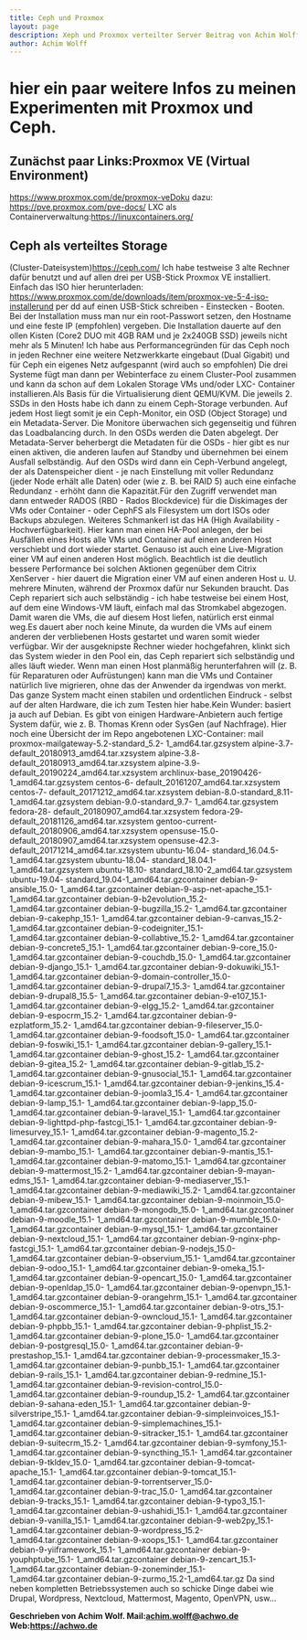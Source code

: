 ```yaml
---
title: Ceph und Proxmox
layout: page
description: Xeph und Proxmox verteilter Server Beitrag von Achim Wolff
author: Achim Wolff
---
```


# hier ein paar weitere Infos zu meinen Experimenten mit Proxmox und Ceph.
## Zunächst paar Links:Proxmox VE (Virtual Environment)
https://www.proxmox.com/de/proxmox-veDoku dazu:
https://pve.proxmox.com/pve-docs/
LXC als Containerverwaltung:https://linuxcontainers.org/
## Ceph als verteiltes Storage
(Cluster-Dateisystem)https://ceph.com/
Ich habe testweise 3 alte Rechner dafür benutzt und auf allen drei per
USB-Stick  Proxmox VE installiert. Einfach das ISO hier herunterladen:
https://www.proxmox.com/de/downloads/item/proxmox-ve-5-4-iso-installerund
 per dd auf einen USB-Stick schreiben - Einstecken - Booten.
Bei der Installation muss man nur ein root-Passwort setzen, den
Hostname und eine feste IP (empfohlen) vergeben. Die Installation
dauerte auf den ollen Kisten (Core2 DUO mit 4GB RAM und je 2x240GB SSD)
jeweils nicht mehr als 5 Minuten!
Ich habe aus Performancegründen für das Ceph noch in jeden Rechner eine
weitere Netzwerkkarte eingebaut (Dual Gigabit) und für Ceph ein eigenes
Netz aufgespannt (wird auch so empfohlen)
Die drei Systeme fügt man dann per Webinterface zu einem Cluster-Pool
zusammen und kann da schon auf dem Lokalen Storage VMs und/oder LXC-
Container installieren.Als Basis für die Virtualisierung dient
QEMU/KVM.
Die jeweils 2. SSDs in den Hosts habe ich dann zu einem Ceph-Storage
verbunden. Auf jedem Host liegt somit je ein Ceph-Monitor, ein OSD
(Object Storage) und ein Metadata-Server. 
Die Monitore überwachen sich gegenseitig und führen das Loadbalancing
durch. In den OSDs werden die Daten abgelegt. Der Metadata-Server
beherbergt die Metadaten für die OSDs - hier gibt es nur einen aktiven,
die anderen laufen auf Standby und übernehmen bei einem Ausfall
selbständig.
Auf den OSDs wird dann ein Ceph-Verbund angelegt, der als Datenspeicher
dient - je nach Einstellung mit voller Redundanz (jeder Node erhält
alle Daten) oder (wie z. B. bei RAID 5) auch eine einfache Redundanz -
erhöht dann die Kapazität.Für den Zugriff verwendet man dann entweder
RADOS (RBD - Rados Blockdevice) für die Diskimages der VMs oder
Container - oder CephFS als Filesystem um dort ISOs oder Backups
abzulegen.
Weiteres Schmankerl ist das HA (High Availability - Hochverfügbarkeit).
Hier kann man einen HA-Pool anlegen, der bei Ausfällen eines Hosts alle
VMs und Container auf einen anderen Host verschiebt und dort wieder
startet. Genauso ist auch eine Live-Migration einer VM auf einen
anderen Host möglich.
Beachtlich ist die deutlich bessere Performance bei solchen Aktionen
gegenüber dem Citrix XenServer - hier dauert die Migration einer VM auf
einen anderen Host u. U. mehrere Minuten, während der Proxmox dafür nur
Sekunden braucht.
Das Ceph repariert sich auch selbständig - ich habe testweise bei einem
Host, auf dem eine Windows-VM läuft, einfach mal das Stromkabel
abgezogen. Damit waren die VMs, die auf diesem Host liefen, natürlich
erst einmal weg.Es dauert aber noch keine Minute, da wurden die VMs auf
einem anderen der verbliebenen Hosts gestartet und waren somit wieder
verfügbar.
Wir der ausgeknipste Rechner wieder hochgefahren, klinkt sich das
System wieder in den Pool ein, das Ceph repariert sich selbständig und
alles läuft wieder.
Wenn man einen Host planmäßig herunterfahren will (z. B. für
Reparaturen oder Aufrüstungen) kann man die VMs und Container natürlich
live migrieren, ohne das der Anwender da irgendwas von merkt.
Das ganze System macht einen stabilen und ordentlichen Eindruck -
selbst auf der alten Hardware, die ich zum Testen hier habe.Kein
Wunder: basiert ja auch auf Debian.
Es gibt von einigen Hardware-Anbietern auch fertige System dafür, wie
z. B. Thomas Krenn oder SysGen (auf Nachfrage).
Hier noch eine Übersicht der im Repo angebotenen LXC-Container:
mail            proxmox-mailgateway-5.2-standard_5.2-
1_amd64.tar.gzsystem          alpine-3.7-
default_20180913_amd64.tar.xzsystem          alpine-3.8-
default_20180913_amd64.tar.xzsystem          alpine-3.9-
default_20190224_amd64.tar.xzsystem          archlinux-base_20190426-
1_amd64.tar.gzsystem          centos-6-
default_20161207_amd64.tar.xzsystem          centos-7-
default_20171212_amd64.tar.xzsystem          debian-8.0-standard_8.11-
1_amd64.tar.gzsystem          debian-9.0-standard_9.7-
1_amd64.tar.gzsystem          fedora-28-
default_20180907_amd64.tar.xzsystem          fedora-29-
default_20181126_amd64.tar.xzsystem          gentoo-current-
default_20180906_amd64.tar.xzsystem          opensuse-15.0-
default_20180907_amd64.tar.xzsystem          opensuse-42.3-
default_20171214_amd64.tar.xzsystem          ubuntu-16.04-
standard_16.04.5-1_amd64.tar.gzsystem          ubuntu-18.04-
standard_18.04.1-1_amd64.tar.gzsystem          ubuntu-18.10-
standard_18.10-2_amd64.tar.gzsystem          ubuntu-19.04-
standard_19.04-1_amd64.tar.gzcontainer       debian-9-ansible_15.0-
1_amd64.tar.gzcontainer       debian-9-asp-net-apache_15.1-
1_amd64.tar.gzcontainer       debian-9-b2evolution_15.2-
1_amd64.tar.gzcontainer       debian-9-bugzilla_15.2-
1_amd64.tar.gzcontainer       debian-9-cakephp_15.1-
1_amd64.tar.gzcontainer       debian-9-canvas_15.2-
1_amd64.tar.gzcontainer       debian-9-codeigniter_15.1-
1_amd64.tar.gzcontainer       debian-9-collabtive_15.2-
1_amd64.tar.gzcontainer       debian-9-concrete5_15.1-
1_amd64.tar.gzcontainer       debian-9-core_15.0-
1_amd64.tar.gzcontainer       debian-9-couchdb_15.0-
1_amd64.tar.gzcontainer       debian-9-django_15.1-
1_amd64.tar.gzcontainer       debian-9-dokuwiki_15.1-
1_amd64.tar.gzcontainer       debian-9-domain-controller_15.0-
1_amd64.tar.gzcontainer       debian-9-drupal7_15.3-
1_amd64.tar.gzcontainer       debian-9-drupal8_15.5-
1_amd64.tar.gzcontainer       debian-9-e107_15.1-
1_amd64.tar.gzcontainer       debian-9-elgg_15.2-
1_amd64.tar.gzcontainer       debian-9-espocrm_15.2-
1_amd64.tar.gzcontainer       debian-9-ezplatform_15.2-
1_amd64.tar.gzcontainer       debian-9-fileserver_15.0-
1_amd64.tar.gzcontainer       debian-9-foodsoft_15.0-
1_amd64.tar.gzcontainer       debian-9-foswiki_15.1-
1_amd64.tar.gzcontainer       debian-9-gallery_15.1-
1_amd64.tar.gzcontainer       debian-9-ghost_15.2-
1_amd64.tar.gzcontainer       debian-9-gitea_15.2-
1_amd64.tar.gzcontainer       debian-9-gitlab_15.2-
1_amd64.tar.gzcontainer       debian-9-gnusocial_15.1-
1_amd64.tar.gzcontainer       debian-9-icescrum_15.1-
1_amd64.tar.gzcontainer       debian-9-jenkins_15.4-
1_amd64.tar.gzcontainer       debian-9-joomla3_15.4-
1_amd64.tar.gzcontainer       debian-9-lamp_15.1-
1_amd64.tar.gzcontainer       debian-9-lapp_15.0-
1_amd64.tar.gzcontainer       debian-9-laravel_15.1-
1_amd64.tar.gzcontainer       debian-9-lighttpd-php-fastcgi_15.1-
1_amd64.tar.gzcontainer       debian-9-limesurvey_15.1-
1_amd64.tar.gzcontainer       debian-9-magento_15.2-
1_amd64.tar.gzcontainer       debian-9-mahara_15.0-
1_amd64.tar.gzcontainer       debian-9-mambo_15.1-
1_amd64.tar.gzcontainer       debian-9-mantis_15.1-
1_amd64.tar.gzcontainer       debian-9-matomo_15.1-
1_amd64.tar.gzcontainer       debian-9-mattermost_15.2-
1_amd64.tar.gzcontainer       debian-9-mayan-edms_15.1-
1_amd64.tar.gzcontainer       debian-9-mediaserver_15.1-
1_amd64.tar.gzcontainer       debian-9-mediawiki_15.2-
1_amd64.tar.gzcontainer       debian-9-mibew_15.1-
1_amd64.tar.gzcontainer       debian-9-moinmoin_15.0-
1_amd64.tar.gzcontainer       debian-9-mongodb_15.0-
1_amd64.tar.gzcontainer       debian-9-moodle_15.1-
1_amd64.tar.gzcontainer       debian-9-mumble_15.0-
1_amd64.tar.gzcontainer       debian-9-mysql_15.1-
1_amd64.tar.gzcontainer       debian-9-nextcloud_15.1-
1_amd64.tar.gzcontainer       debian-9-nginx-php-fastcgi_15.1-
1_amd64.tar.gzcontainer       debian-9-nodejs_15.0-
1_amd64.tar.gzcontainer       debian-9-observium_15.1-
1_amd64.tar.gzcontainer       debian-9-odoo_15.1-
1_amd64.tar.gzcontainer       debian-9-omeka_15.1-
1_amd64.tar.gzcontainer       debian-9-opencart_15.0-
1_amd64.tar.gzcontainer       debian-9-openldap_15.0-
1_amd64.tar.gzcontainer       debian-9-openvpn_15.1-
1_amd64.tar.gzcontainer       debian-9-orangehrm_15.1-
1_amd64.tar.gzcontainer       debian-9-oscommerce_15.1-
1_amd64.tar.gzcontainer       debian-9-otrs_15.1-
1_amd64.tar.gzcontainer       debian-9-owncloud_15.1-
1_amd64.tar.gzcontainer       debian-9-phpbb_15.1-
1_amd64.tar.gzcontainer       debian-9-phplist_15.2-
1_amd64.tar.gzcontainer       debian-9-plone_15.0-
1_amd64.tar.gzcontainer       debian-9-postgresql_15.0-
1_amd64.tar.gzcontainer       debian-9-prestashop_15.1-
1_amd64.tar.gzcontainer       debian-9-processmaker_15.3-
1_amd64.tar.gzcontainer       debian-9-punbb_15.1-
1_amd64.tar.gzcontainer       debian-9-rails_15.1-
1_amd64.tar.gzcontainer       debian-9-redmine_15.1-
1_amd64.tar.gzcontainer       debian-9-revision-control_15.0-
1_amd64.tar.gzcontainer       debian-9-roundup_15.2-
1_amd64.tar.gzcontainer       debian-9-sahana-eden_15.1-
1_amd64.tar.gzcontainer       debian-9-silverstripe_15.1-
1_amd64.tar.gzcontainer       debian-9-simpleinvoices_15.1-
1_amd64.tar.gzcontainer       debian-9-simplemachines_15.1-
1_amd64.tar.gzcontainer       debian-9-sitracker_15.1-
1_amd64.tar.gzcontainer       debian-9-suitecrm_15.2-
1_amd64.tar.gzcontainer       debian-9-symfony_15.1-
1_amd64.tar.gzcontainer       debian-9-syncthing_15.1-
1_amd64.tar.gzcontainer       debian-9-tkldev_15.0-
1_amd64.tar.gzcontainer       debian-9-tomcat-apache_15.1-
1_amd64.tar.gzcontainer       debian-9-tomcat_15.1-
1_amd64.tar.gzcontainer       debian-9-torrentserver_15.0-
1_amd64.tar.gzcontainer       debian-9-trac_15.0-
1_amd64.tar.gzcontainer       debian-9-tracks_15.1-
1_amd64.tar.gzcontainer       debian-9-typo3_15.1-
1_amd64.tar.gzcontainer       debian-9-ushahidi_15.1-
1_amd64.tar.gzcontainer       debian-9-vanilla_15.1-
1_amd64.tar.gzcontainer       debian-9-web2py_15.1-
1_amd64.tar.gzcontainer       debian-9-wordpress_15.2-
1_amd64.tar.gzcontainer       debian-9-xoops_15.1-
1_amd64.tar.gzcontainer       debian-9-yiiframework_15.1-
1_amd64.tar.gzcontainer       debian-9-youphptube_15.1-
1_amd64.tar.gzcontainer       debian-9-zencart_15.1-
1_amd64.tar.gzcontainer       debian-9-zoneminder_15.1-
1_amd64.tar.gzcontainer       debian-9-zurmo_15.2-1_amd64.tar.gz
Da sind neben kompletten Betriebssystemen auch so schicke Dinge dabei
wie Drupal, Wordpress, Nextcloud, Mattermost, Magento, OpenVPN, usw...

**Geschrieben von Achim Wolf. 
Mail:achim.wolff@achwo.de 
Web:https://achwo.de**